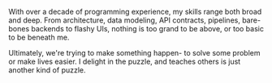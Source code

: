 With over a decade of programming experience, my skills range both broad and deep. From architecture, data modeling, API contracts,
pipelines, bare-bones backends to flashy UIs, nothing is too grand to be above, or too basic to be beneath me.

Ultimately, we're trying to make something happen- to solve some problem or make lives easier. I delight in the puzzle, 
and teaches others is just another kind of puzzle.